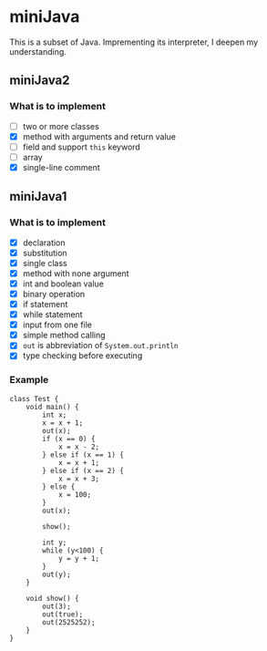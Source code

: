 # miniJava
This is a subset of Java. Imprementing its interpreter, I deepen my understanding.

## miniJava2
### What is to implement
- [ ] two or more classes
- [x] method with arguments and return value
- [ ] field and support `this` keyword
- [ ] array 
- [x] single-line comment

## miniJava1
### What is to implement
- [x] declaration
- [x] substitution
- [x] single class 
- [x] method with none argument
- [x] int and boolean value
- [x] binary operation
- [x] if statement
- [x] while statement
- [x] input from one file
- [x] simple method calling
- [x] `out` is abbreviation of `System.out.println`
- [x] type checking before executing

### Example
```java=
class Test {
	void main() {
		int x;
		x = x + 1;
		out(x);
		if (x == 0) {
			x = x - 2;
		} else if (x == 1) {
			x = x + 1;
		} else if (x == 2) {
			x = x + 3;
		} else {
			x = 100;
		}
		out(x);

		show();

		int y;
		while (y<100) {
			y = y + 1;
		}
		out(y);
	}

	void show() {
		out(3);
		out(true);
		out(2525252);
	}
}
```